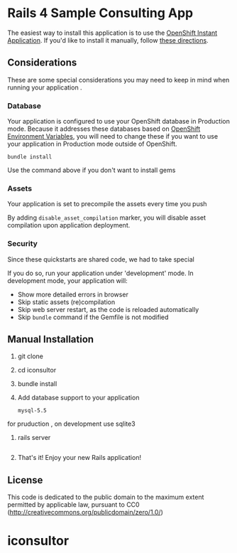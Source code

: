 # Rails 4 Sample Consulting App #


The easiest way to install this application is to use the [OpenShift
Instant Application][template]. If you'd like to install it
manually, follow [these directions](#manual-installation).

##  Considerations ##
These are some special considerations you may need to keep in mind when
running your application .

### Database ###
Your application is configured to use your OpenShift database in
Production mode.
Because it addresses these databases based on [OpenShift Environment
Variables](http://red.ht/NvNoXC), you will need to change these if you
want to use your application in Production mode outside of
OpenShift.


```
bundle install
```

Use the command above if you don't want to install  gems 

### Assets ###
Your application is set to precompile the assets every time you push


By adding `disable_asset_compilation` marker, you will disable asset compilation upon application deployment.

### Security ###
Since these quickstarts are shared code, we had to take special


If you do so,  run your application under 'development' mode.
In development mode, your application will:

* Show more detailed errors in browser
* Skip static assets (re)compilation
* Skip web server restart, as the code is reloaded automatically
* Skip `bundle` command if the Gemfile is not modified


## Manual Installation ##

1. git clone

1. cd iconsultor

1. bundle install

1. Add database support to your application

    ```
    mysql-5.5
    ```

 for pruduction , on development use sqlite3

1. rails server

    ```

1. That's it! Enjoy your new Rails application!


[template]: https://openshift.redhat.com/app/console/application_types

License
-------

This code is dedicated to the public domain to the maximum extent permitted by applicable law, pursuant to CC0 (http://creativecommons.org/publicdomain/zero/1.0/)

# iconsultor
